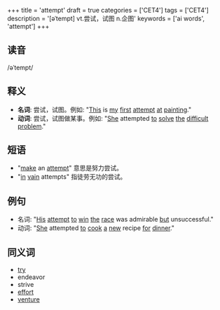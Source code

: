 +++
title = 'attempt'
draft = true
categories = ['CET4']
tags = ['CET4']
description = '[əˈtempt] vt.尝试，试图 n.企图'
keywords = ['ai words', 'attempt']
+++

## 读音
/əˈtempt/

## 释义
- **名词**: 尝试，试图。例如: "[This](/zh/post/this/) is [my](/zh/post/my/) [first](/zh/post/first/) [attempt](/zh/post/attempt/) [at](/zh/post/at/) [painting](/zh/post/painting/)."
- **动词**: 尝试，试图做某事。例如: "[She](/zh/post/she/) attempted [to](/zh/post/to/) [solve](/zh/post/solve/) [the](/zh/post/the/) [difficult](/zh/post/difficult/) [problem](/zh/post/problem/)."

## 短语
- "[make](/zh/post/make/) an [attempt](/zh/post/attempt/)" 意思是努力尝试。
- "[in](/zh/post/in/) [vain](/zh/post/vain/) attempts" 指徒劳无功的尝试。

## 例句
- 名词: "[His](/zh/post/his/) [attempt](/zh/post/attempt/) [to](/zh/post/to/) [win](/zh/post/win/) [the](/zh/post/the/) [race](/zh/post/race/) was admirable [but](/zh/post/but/) unsuccessful."
- 动词: "[She](/zh/post/she/) attempted [to](/zh/post/to/) [cook](/zh/post/cook/) [a](/zh/post/a/) [new](/zh/post/new/) recipe [for](/zh/post/for/) [dinner](/zh/post/dinner/)."

## 同义词
- [try](/zh/post/try/)
- endeavor
- strive
- [effort](/zh/post/effort/)
- [venture](/zh/post/venture/)
